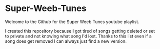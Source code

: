 # Super-Weeb-Tunes

Welcome to the Github for the Super Weeb Tunes youtube playlist.

I created this repository because I got tired of songs getting deleted or set to private and not knowing what song I'd lost. Thanks to  this list even if a song does get removed I can always just find a new version.
